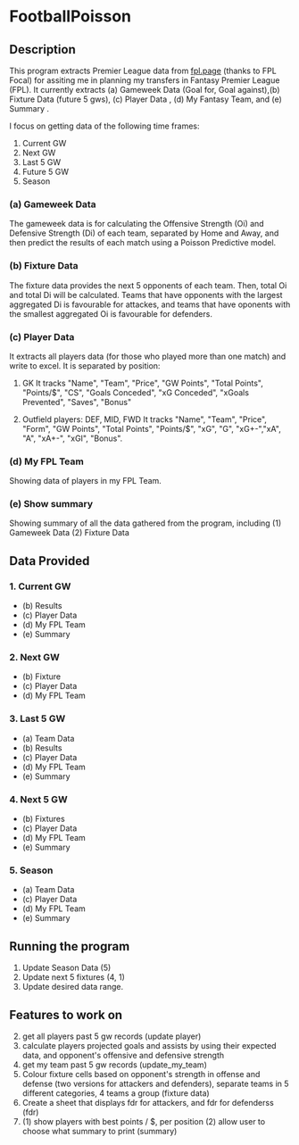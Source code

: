 # FootballPoisson

## Description

This program extracts Premier League data from [fpl.page](https://fpl.page) (thanks to FPL Focal) for assiting me in planning my transfers in Fantasy Premier League (FPL). It currently extracts (a) Gameweek Data (Goal for, Goal against),(b) Fixture Data (future 5 gws), (c) Player Data , (d) My Fantasy Team, and (e) Summary .

I focus on getting data of the following time frames:

1. Current GW
2. Next GW
3. Last 5 GW
4. Future 5 GW
5. Season

### (a) Gameweek Data

The gameweek data is for calculating the Offensive Strength (Oi) and Defensive Strength (Di) of each team, separated by Home and Away, and then predict the results of each match using a Poisson Predictive model.

### (b) Fixture Data

The fixture data provides the next 5 opponents of each team. Then, total Oi and total Di will be calculated. Teams that have opponents with the largest aggregated Di is favourable for attackes, and teams that have oponents with the smallest aggregated Oi is favourable for defenders.

### (c) Player Data

It extracts all players data (for those who played more than one match) and write to excel.
It is separated by position:

1. GK
   It tracks "Name", "Team", "Price", "GW Points", "Total Points", "Points/$", "CS", "Goals Conceded", "xG Conceded", "xGoals Prevented", "Saves", "Bonus"

2. Outfield players: DEF, MID, FWD
   It tracks "Name", "Team", "Price", "Form", "GW Points", "Total Points", "Points/$", "xG", "G", "xG+-","xA", "A", "xA+-", "xGI", "Bonus".

### (d) My FPL Team

Showing data of players in my FPL Team.

### (e) Show summary

Showing summary of all the data gathered from the program, including (1) Gameweek Data (2) Fixture Data

## Data Provided

### 1. Current GW

- (b) Results
- (c) Player Data
- (d) My FPL Team
- (e) Summary

### 2. Next GW

- (b) Fixture
- (c) Player Data
- (d) My FPL Team

### 3. Last 5 GW

- (a) Team Data
- (b) Results
- (c) Player Data
- (d) My FPL Team
- (e) Summary

### 4. Next 5 GW

- (b) Fixtures
- (c) Player Data
- (d) My FPL Team
- (e) Summary

### 5. Season

- (a) Team Data
- (c) Player Data
- (d) My FPL Team
- (e) Summary

## Running the program

1. Update Season Data (5)
2. Update next 5 fixtures (4, 1)
3. Update desired data range.

## Features to work on

2. get all players past 5 gw records (update player)
3. calculate players projected goals and assists by using their expected data, and opponent's offensive and defensive strength
4. get my team past 5 gw records (update_my_team)
5. Colour fixture cells based on opponent's strength in offense and defense (two versions for attackers and defenders), separate teams in 5 different categories, 4 teams a group (fixture data)
6. Create a sheet that displays fdr for attackers, and fdr for defenderss (fdr)
7. (1) show players with best points / $, per position (2) allow user to choose what summary to print (summary)
